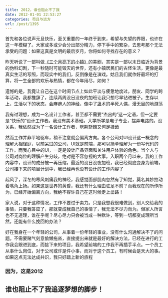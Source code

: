 ```yaml
---
title: 2012，谁也阻止不了我
date: 2012-01-01 22:53:27
categories: 苟且与远方
url: /post/1395
---
```


首先和各位说声元旦快乐，至关重要的一年终于到来，希望与失望的界限，也许在这一年模糊了。大家或多或少会分出部分精力，停下手中的繁杂，去思考那个无法承受的问题：如果这真是文明的最后岁月，你将如何寻找存在的意义？

昨天听说了一部叫做[《三个月亮下的小镇》](http://movie.douban.com/subject/2142846/ "三颗月亮下的小镇")的美剧，其实是一部以末日临近为背景的伪科幻剧，下一秒随时可能毁灭的世界，还有小镇居民们的古怪生活，更像是最真实生活的写照，而现实中的我们，反倒像是在演戏。姑且我们就作好最坏的打算，将一生全部的欢乐与热情，都在今年用尽，如何？

遗憾的是，我竟让自己在这个时间节点上如此平淡与疲惫地度过。朋友、同学的跨年活动，我都推辞了，连续两周没日没夜的加班让我只想尽早钻进被子。生存以上，生活以下的状态，会麻痹人的神经，像中了蛊术的半死人偶，漫无目的地游荡

我有过理想，成为一名设计工作者，甚至都不需要“杰出的”这一定语，但一定要是“快乐的”设计工作者。我没有美术基础，大学所学是电子专业，摆弄电路的。没关系，我依然成为了一名设计工作者，劈荆斩棘又何足挂齿

然而工作并非平地驱车，稍不注意就会偏离方向。各个公司对UI设计这一概念的理解大相径庭，以前呆过的公司，UI就是前端，那可以简单理解为一份写代码的工作。而我心目中的UI，一定是设计产品界面和关注用户体验的角色。当个人与公司对岗位的理解产生分歧，绝对是不容忽视的大事。入职两个月以来，我的工作内容中，设计的成分被一再压缩，最近的没日没夜加班，我已经彻底变身为前端，公司接下来的项目计划中，我已经再也没有设计的工作内容了

起风了，深冬的寒风刺痛我的神经，我感觉面部肌肉忽然有了知觉，莫名其妙拉动着嘴角上扬。如果这是世界的黄昏，我还有什么理由驻足不前？而我现在的所作所为，已经开始偏离方向，我绝不容许自己在这时候走上岔路！

家人说，对于这种情况，工作不要过于卖力。只是我想我很难做到，别人交给我的事情，只要我答应了，那就变成我自己的事情了，我无法不尽力而为。但家人所言也不无道理，谁在乎呢？尽心尽力只会被当成一种默许，等到一切都变成理所当然，还能有什么挽回的办法？

好在我身在一个年轻的公司，从事着一份年轻的事业，没有什么沟通解决不了的问题。不需要赌气刻意偷懒拖沓，直接提出来就是最好的解决方法，已经在进行的工作我会跟进到底，而接下来的项目，我希望前端的工作我不再插手半点。一个员工从事什么岗位，对于公司或许是件小事，而对于这个员工，有时候会是天大的事。如果这点无法达成共识，我只好踏上新的旅程

### 因为，这是2012

## 谁也阻止不了我追逐梦想的脚步！